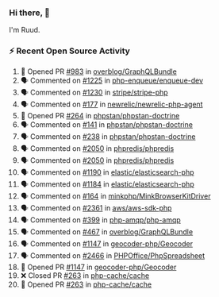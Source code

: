 ### Hi there, 👋

I'm Ruud.
 
### :zap: Recent Open Source Activity

<!--START_SECTION:activity-->
1. 💪 Opened PR [#983](https://github.com/overblog/GraphQLBundle/pull/983) in [overblog/GraphQLBundle](https://github.com/overblog/GraphQLBundle)
2. 🗣 Commented on [#1225](https://github.com/php-enqueue/enqueue-dev/issues/1225) in [php-enqueue/enqueue-dev](https://github.com/php-enqueue/enqueue-dev)
3. 🗣 Commented on [#1230](https://github.com/stripe/stripe-php/issues/1230) in [stripe/stripe-php](https://github.com/stripe/stripe-php)
4. 🗣 Commented on [#177](https://github.com/newrelic/newrelic-php-agent/issues/177) in [newrelic/newrelic-php-agent](https://github.com/newrelic/newrelic-php-agent)
5. 💪 Opened PR [#264](https://github.com/phpstan/phpstan-doctrine/pull/264) in [phpstan/phpstan-doctrine](https://github.com/phpstan/phpstan-doctrine)
6. 🗣 Commented on [#141](https://github.com/phpstan/phpstan-doctrine/issues/141) in [phpstan/phpstan-doctrine](https://github.com/phpstan/phpstan-doctrine)
7. 🗣 Commented on [#238](https://github.com/phpstan/phpstan-doctrine/issues/238) in [phpstan/phpstan-doctrine](https://github.com/phpstan/phpstan-doctrine)
8. 🗣 Commented on [#2050](https://github.com/phpredis/phpredis/issues/2050) in [phpredis/phpredis](https://github.com/phpredis/phpredis)
9. 🗣 Commented on [#2050](https://github.com/phpredis/phpredis/issues/2050) in [phpredis/phpredis](https://github.com/phpredis/phpredis)
10. 🗣 Commented on [#1190](https://github.com/elastic/elasticsearch-php/issues/1190) in [elastic/elasticsearch-php](https://github.com/elastic/elasticsearch-php)
11. 🗣 Commented on [#1184](https://github.com/elastic/elasticsearch-php/issues/1184) in [elastic/elasticsearch-php](https://github.com/elastic/elasticsearch-php)
12. 🗣 Commented on [#164](https://github.com/minkphp/MinkBrowserKitDriver/issues/164) in [minkphp/MinkBrowserKitDriver](https://github.com/minkphp/MinkBrowserKitDriver)
13. 🗣 Commented on [#2361](https://github.com/aws/aws-sdk-php/issues/2361) in [aws/aws-sdk-php](https://github.com/aws/aws-sdk-php)
14. 🗣 Commented on [#399](https://github.com/php-amqp/php-amqp/issues/399) in [php-amqp/php-amqp](https://github.com/php-amqp/php-amqp)
15. 🗣 Commented on [#467](https://github.com/overblog/GraphQLBundle/issues/467) in [overblog/GraphQLBundle](https://github.com/overblog/GraphQLBundle)
16. 🗣 Commented on [#1147](https://github.com/geocoder-php/Geocoder/issues/1147) in [geocoder-php/Geocoder](https://github.com/geocoder-php/Geocoder)
17. 🗣 Commented on [#2466](https://github.com/PHPOffice/PhpSpreadsheet/issues/2466) in [PHPOffice/PhpSpreadsheet](https://github.com/PHPOffice/PhpSpreadsheet)
18. 💪 Opened PR [#1147](https://github.com/geocoder-php/Geocoder/pull/1147) in [geocoder-php/Geocoder](https://github.com/geocoder-php/Geocoder)
19. ❌ Closed PR [#263](https://github.com/php-cache/cache/pull/263) in [php-cache/cache](https://github.com/php-cache/cache)
20. 💪 Opened PR [#263](https://github.com/php-cache/cache/pull/263) in [php-cache/cache](https://github.com/php-cache/cache)
<!--END_SECTION:activity-->
